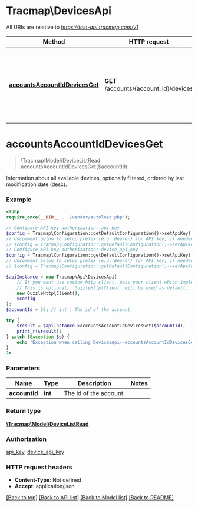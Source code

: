 # Tracmap\DevicesApi

All URIs are relative to *https://test-api.tracmap.com/v1*

Method | HTTP request | Description
------------- | ------------- | -------------
[**accountsAccountIdDevicesGet**](DevicesApi.md#accountsAccountIdDevicesGet) | **GET** /accounts/{account_id}/devices | Information about all available devices, optionally filtered, ordered by last modification date (desc).


# **accountsAccountIdDevicesGet**
> \Tracmap\Model\DeviceListRead accountsAccountIdDevicesGet($accountId)

Information about all available devices, optionally filtered, ordered by last modification date (desc).

### Example
```php
<?php
require_once(__DIR__ . '/vendor/autoload.php');

// Configure API key authorization: api_key
$config = Tracmap\Configuration::getDefaultConfiguration()->setApiKey('token', 'YOUR_API_KEY');
// Uncomment below to setup prefix (e.g. Bearer) for API key, if needed
// $config = Tracmap\Configuration::getDefaultConfiguration()->setApiKeyPrefix('token', 'Bearer');
// Configure API key authorization: device_api_key
$config = Tracmap\Configuration::getDefaultConfiguration()->setApiKey('hash', 'YOUR_API_KEY');
// Uncomment below to setup prefix (e.g. Bearer) for API key, if needed
// $config = Tracmap\Configuration::getDefaultConfiguration()->setApiKeyPrefix('hash', 'Bearer');

$apiInstance = new Tracmap\Api\DevicesApi(
    // If you want use custom http client, pass your client which implements `GuzzleHttp\ClientInterface`.
    // This is optional, `GuzzleHttp\Client` will be used as default.
    new GuzzleHttp\Client(),
    $config
);
$accountId = 56; // int | The id of the account.

try {
    $result = $apiInstance->accountsAccountIdDevicesGet($accountId);
    print_r($result);
} catch (Exception $e) {
    echo 'Exception when calling DevicesApi->accountsAccountIdDevicesGet: ', $e->getMessage(), PHP_EOL;
}
?>
```

### Parameters

Name | Type | Description  | Notes
------------- | ------------- | ------------- | -------------
 **accountId** | **int**| The id of the account. |

### Return type

[**\Tracmap\Model\DeviceListRead**](../Model/DeviceListRead.md)

### Authorization

[api_key](../../README.md#api_key), [device_api_key](../../README.md#device_api_key)

### HTTP request headers

 - **Content-Type**: Not defined
 - **Accept**: application/json

[[Back to top]](#) [[Back to API list]](../../README.md#documentation-for-api-endpoints) [[Back to Model list]](../../README.md#documentation-for-models) [[Back to README]](../../README.md)

